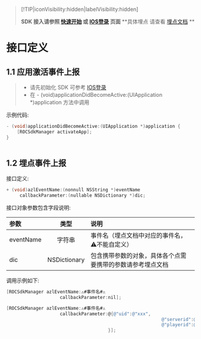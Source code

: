 
> [!TIP|iconVisibility:hidden|labelVisibility:hidden]
> 
> **SDK 接入请参照 [快速开始](/started/quickstart-ios.md) 或 [IOS登录](/core/login/access-ios.md) 页面**
> **具体埋点 请查看 [埋点文档](/core/daq/access-events-table.md) **

# 接口定义

## 1.1 应用激活事件上报
> * 请先初始化 SDK 可参考 [IOS登录](/core/login/access-ios.md) 
> * 在  - (void)applicationDidBecomeActive:(UIApplication *)application 方法中调用

示例代码:

```objectivec
- (void)applicationDidBecomeActive:(UIApplication *)application {
    [ROCSdkManager activateApp];
}
	
```

## 1.2 埋点事件上报
接口定义:
```objectivec
+ (void)azlEventName:(nonnull NSString *)eventName 
	 callbackParameter:(nullable NSDictionary *)dic;
```

接口对象参数包含字段说明:

| 参数      |  类型  | 说明   |
| :-------- | :----: | :------ |
| eventName | 字符串 | 事件名（埋点文档中对应的事件名，⚠️不能自定义） |
| dic  | NSDictionary | 包含携带参数的对象，具体各个点需要携带的参数请参考埋点文档|

调用示例如下:

```objectivec
[ROCSdkManager azlEventName:⚠️#事件名#⚠️ 
					callbackParameter:nil];

[ROCSdkManager azlEventName:⚠️#事件名#⚠️ 
					callbackParameter:@{@"uid":@"xxx", 
														  @"serverid":@"xxx", 
														  @"playerid":@"xxx",
                  					  }];
```



